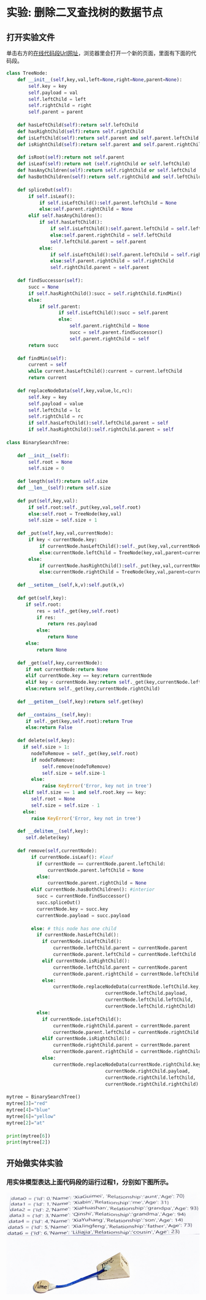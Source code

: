 # 实验: 删除二叉查找树的数据节点

## 打开实验文件

单击右方的[在线代码段Url网址](http://www.pythontutor.com/visualize.html#code=class%20TreeNode%3A%0A%20%20%20%20def%20__init__%28self,key,val,left%3DNone,right%3DNone,parent%3DNone%29%3A%0A%20%20%20%20%20%20%20%20self.key%20%3D%20key%0A%20%20%20%20%20%20%20%20self.payload%20%3D%20val%0A%20%20%20%20%20%20%20%20self.leftChild%20%3D%20left%0A%20%20%20%20%20%20%20%20self.rightChild%20%3D%20right%0A%20%20%20%20%20%20%20%20self.parent%20%3D%20parent%0A%0A%20%20%20%20def%20hasLeftChild%28self%29%3Areturn%20self.leftChild%0A%20%20%20%20def%20hasRightChild%28self%29%3Areturn%20self.rightChild%0A%20%20%20%20def%20isLeftChild%28self%29%3Areturn%20self.parent%20and%20self.parent.leftChild%20%3D%3D%20self%0A%20%20%20%20def%20isRightChild%28self%29%3Areturn%20self.parent%20and%20self.parent.rightChild%20%3D%3D%20self%0A%0A%20%20%20%20def%20isRoot%28self%29%3Areturn%20not%20self.parent%0A%20%20%20%20def%20isLeaf%28self%29%3Areturn%20not%20%28self.rightChild%20or%20self.leftChild%29%0A%20%20%20%20def%20hasAnyChildren%28self%29%3Areturn%20self.rightChild%20or%20self.leftChild%0A%20%20%20%20def%20hasBothChildren%28self%29%3Areturn%20self.rightChild%20and%20self.leftChild%0A%0A%20%20%20%20def%20spliceOut%28self%29%3A%0A%20%20%20%20%20%20%20%20if%20self.isLeaf%28%29%3A%0A%20%20%20%20%20%20%20%20%20%20%20%20if%20self.isLeftChild%28%29%3Aself.parent.leftChild%20%3D%20None%0A%20%20%20%20%20%20%20%20%20%20%20%20else%3Aself.parent.rightChild%20%3D%20None%0A%20%20%20%20%20%20%20%20elif%20self.hasAnyChildren%28%29%3A%0A%20%20%20%20%20%20%20%20%20%20%20%20if%20self.hasLeftChild%28%29%3A%0A%20%20%20%20%20%20%20%20%20%20%20%20%20%20%20%20if%20self.isLeftChild%28%29%3Aself.parent.leftChild%20%3D%20self.leftChild%0A%20%20%20%20%20%20%20%20%20%20%20%20%20%20%20%20else%3Aself.parent.rightChild%20%3D%20self.leftChild%0A%20%20%20%20%20%20%20%20%20%20%20%20%20%20%20%20self.leftChild.parent%20%3D%20self.parent%0A%20%20%20%20%20%20%20%20%20%20%20%20else%3A%0A%20%20%20%20%20%20%20%20%20%20%20%20%20%20%20%20if%20self.isLeftChild%28%29%3Aself.parent.leftChild%20%3D%20self.rightChild%0A%20%20%20%20%20%20%20%20%20%20%20%20%20%20%20%20else%3Aself.parent.rightChild%20%3D%20self.rightChild%0A%20%20%20%20%20%20%20%20%20%20%20%20%20%20%20%20self.rightChild.parent%20%3D%20self.parent%0A%0A%20%20%20%20def%20findSuccessor%28self%29%3A%0A%20%20%20%20%20%20%20%20succ%20%3D%20None%0A%20%20%20%20%20%20%20%20if%20self.hasRightChild%28%29%3Asucc%20%3D%20self.rightChild.findMin%28%29%0A%20%20%20%20%20%20%20%20else%3A%0A%20%20%20%20%20%20%20%20%20%20%20%20if%20self.parent%3A%0A%20%20%20%20%20%20%20%20%20%20%20%20%20%20%20%20%20%20%20if%20self.isLeftChild%28%29%3Asucc%20%3D%20self.parent%0A%20%20%20%20%20%20%20%20%20%20%20%20%20%20%20%20%20%20%20else%3A%0A%20%20%20%20%20%20%20%20%20%20%20%20%20%20%20%20%20%20%20%20%20%20%20self.parent.rightChild%20%3D%20None%0A%20%20%20%20%20%20%20%20%20%20%20%20%20%20%20%20%20%20%20%20%20%20%20succ%20%3D%20self.parent.findSuccessor%28%29%0A%20%20%20%20%20%20%20%20%20%20%20%20%20%20%20%20%20%20%20%20%20%20%20self.parent.rightChild%20%3D%20self%0A%20%20%20%20%20%20%20%20return%20succ%0A%0A%20%20%20%20def%20findMin%28self%29%3A%0A%20%20%20%20%20%20%20%20current%20%3D%20self%0A%20%20%20%20%20%20%20%20while%20current.hasLeftChild%28%29%3Acurrent%20%3D%20current.leftChild%0A%20%20%20%20%20%20%20%20return%20current%0A%0A%20%20%20%20def%20replaceNodeData%28self,key,value,lc,rc%29%3A%0A%20%20%20%20%20%20%20%20self.key%20%3D%20key%0A%20%20%20%20%20%20%20%20self.payload%20%3D%20value%0A%20%20%20%20%20%20%20%20self.leftChild%20%3D%20lc%0A%20%20%20%20%20%20%20%20self.rightChild%20%3D%20rc%0A%20%20%20%20%20%20%20%20if%20self.hasLeftChild%28%29%3Aself.leftChild.parent%20%3D%20self%0A%20%20%20%20%20%20%20%20if%20self.hasRightChild%28%29%3Aself.rightChild.parent%20%3D%20self%0A%20%20%20%20%20%20%20%20%0Aclass%20BinarySearchTree%3A%0A%0A%20%20%20%20def%20__init__%28self%29%3A%0A%20%20%20%20%20%20%20%20self.root%20%3D%20None%0A%20%20%20%20%20%20%20%20self.size%20%3D%200%0A%0A%20%20%20%20def%20length%28self%29%3Areturn%20self.size%0A%20%20%20%20def%20__len__%28self%29%3Areturn%20self.size%0A%0A%20%20%20%20def%20put%28self,key,val%29%3A%0A%20%20%20%20%20%20%20%20if%20self.root%3Aself._put%28key,val,self.root%29%0A%20%20%20%20%20%20%20%20else%3Aself.root%20%3D%20TreeNode%28key,val%29%0A%20%20%20%20%20%20%20%20self.size%20%3D%20self.size%20%2B%201%0A%0A%20%20%20%20def%20_put%28self,key,val,currentNode%29%3A%0A%20%20%20%20%20%20%20%20if%20key%20%3C%20currentNode.key%3A%0A%20%20%20%20%20%20%20%20%20%20%20%20if%20currentNode.hasLeftChild%28%29%3Aself._put%28key,val,currentNode.leftChild%29%0A%20%20%20%20%20%20%20%20%20%20%20%20else%3AcurrentNode.leftChild%20%3D%20TreeNode%28key,val,parent%3DcurrentNode%29%0A%20%20%20%20%20%20%20%20else%3A%0A%20%20%20%20%20%20%20%20%20%20%20%20if%20currentNode.hasRightChild%28%29%3Aself._put%28key,val,currentNode.rightChild%29%0A%20%20%20%20%20%20%20%20%20%20%20%20else%3AcurrentNode.rightChild%20%3D%20TreeNode%28key,val,parent%3DcurrentNode%29%0A%20%20%20%20%20%20%20%20%20%20%20%20%0A%20%20%20%20def%20__setitem__%28self,k,v%29%3Aself.put%28k,v%29%0A%0A%20%20%20%20def%20get%28self,key%29%3A%0A%20%20%20%20%20%20%20if%20self.root%3A%0A%20%20%20%20%20%20%20%20%20%20%20res%20%3D%20self._get%28key,self.root%29%0A%20%20%20%20%20%20%20%20%20%20%20if%20res%3A%0A%20%20%20%20%20%20%20%20%20%20%20%20%20%20%20return%20res.payload%0A%20%20%20%20%20%20%20%20%20%20%20else%3A%0A%20%20%20%20%20%20%20%20%20%20%20%20%20%20%20return%20None%0A%20%20%20%20%20%20%20else%3A%0A%20%20%20%20%20%20%20%20%20%20%20return%20None%0A%0A%20%20%20%20def%20_get%28self,key,currentNode%29%3A%0A%20%20%20%20%20%20%20if%20not%20currentNode%3Areturn%20None%0A%20%20%20%20%20%20%20elif%20currentNode.key%20%3D%3D%20key%3Areturn%20currentNode%0A%20%20%20%20%20%20%20elif%20key%20%3C%20currentNode.key%3Areturn%20self._get%28key,currentNode.leftChild%29%0A%20%20%20%20%20%20%20else%3Areturn%20self._get%28key,currentNode.rightChild%29%0A%0A%20%20%20%20def%20__getitem__%28self,key%29%3Areturn%20self.get%28key%29%0A%0A%20%20%20%20def%20__contains__%28self,key%29%3A%0A%20%20%20%20%20%20%20if%20self._get%28key,self.root%29%3Areturn%20True%0A%20%20%20%20%20%20%20else%3Areturn%20False%0A%20%20%20%20%20%20%20%0A%20%20%20%20def%20delete%28self,key%29%3A%0A%20%20%20%20%20%20if%20self.size%20%3E%201%3A%0A%20%20%20%20%20%20%20%20%20nodeToRemove%20%3D%20self._get%28key,self.root%29%0A%20%20%20%20%20%20%20%20%20if%20nodeToRemove%3A%0A%20%20%20%20%20%20%20%20%20%20%20%20%20self.remove%28nodeToRemove%29%0A%20%20%20%20%20%20%20%20%20%20%20%20%20self.size%20%3D%20self.size-1%0A%20%20%20%20%20%20%20%20%20else%3A%0A%20%20%20%20%20%20%20%20%20%20%20%20%20raise%20KeyError%28'Error,%20key%20not%20in%20tree'%29%0A%20%20%20%20%20%20elif%20self.size%20%3D%3D%201%20and%20self.root.key%20%3D%3D%20key%3A%0A%20%20%20%20%20%20%20%20%20self.root%20%3D%20None%0A%20%20%20%20%20%20%20%20%20self.size%20%3D%20self.size%20-%201%0A%20%20%20%20%20%20else%3A%0A%20%20%20%20%20%20%20%20%20raise%20KeyError%28'Error,%20key%20not%20in%20tree'%29%0A%0A%20%20%20%20def%20__delitem__%28self,key%29%3A%0A%20%20%20%20%20%20%20self.delete%28key%29%0A%0A%20%20%20%20def%20remove%28self,currentNode%29%3A%0A%20%20%20%20%20%20%20%20%20if%20currentNode.isLeaf%28%29%3A%20%23leaf%0A%20%20%20%20%20%20%20%20%20%20%20if%20currentNode%20%3D%3D%20currentNode.parent.leftChild%3A%0A%20%20%20%20%20%20%20%20%20%20%20%20%20%20%20currentNode.parent.leftChild%20%3D%20None%0A%20%20%20%20%20%20%20%20%20%20%20else%3A%0A%20%20%20%20%20%20%20%20%20%20%20%20%20%20%20currentNode.parent.rightChild%20%3D%20None%0A%20%20%20%20%20%20%20%20%20elif%20currentNode.hasBothChildren%28%29%3A%20%23interior%0A%20%20%20%20%20%20%20%20%20%20%20succ%20%3D%20currentNode.findSuccessor%28%29%0A%20%20%20%20%20%20%20%20%20%20%20succ.spliceOut%28%29%0A%20%20%20%20%20%20%20%20%20%20%20currentNode.key%20%3D%20succ.key%0A%20%20%20%20%20%20%20%20%20%20%20currentNode.payload%20%3D%20succ.payload%0A%0A%20%20%20%20%20%20%20%20%20else%3A%20%23%20this%20node%20has%20one%20child%0A%20%20%20%20%20%20%20%20%20%20%20if%20currentNode.hasLeftChild%28%29%3A%0A%20%20%20%20%20%20%20%20%20%20%20%20%20if%20currentNode.isLeftChild%28%29%3A%0A%20%20%20%20%20%20%20%20%20%20%20%20%20%20%20%20%20currentNode.leftChild.parent%20%3D%20currentNode.parent%0A%20%20%20%20%20%20%20%20%20%20%20%20%20%20%20%20%20currentNode.parent.leftChild%20%3D%20currentNode.leftChild%0A%20%20%20%20%20%20%20%20%20%20%20%20%20elif%20currentNode.isRightChild%28%29%3A%0A%20%20%20%20%20%20%20%20%20%20%20%20%20%20%20%20%20currentNode.leftChild.parent%20%3D%20currentNode.parent%0A%20%20%20%20%20%20%20%20%20%20%20%20%20%20%20%20%20currentNode.parent.rightChild%20%3D%20currentNode.leftChild%0A%20%20%20%20%20%20%20%20%20%20%20%20%20else%3A%0A%20%20%20%20%20%20%20%20%20%20%20%20%20%20%20%20%20currentNode.replaceNodeData%28currentNode.leftChild.key,%0A%20%20%20%20%20%20%20%20%20%20%20%20%20%20%20%20%20%20%20%20%20%20%20%20%20%20%20%20%20%20%20%20%20%20%20%20currentNode.leftChild.payload,%0A%20%20%20%20%20%20%20%20%20%20%20%20%20%20%20%20%20%20%20%20%20%20%20%20%20%20%20%20%20%20%20%20%20%20%20%20currentNode.leftChild.leftChild,%0A%20%20%20%20%20%20%20%20%20%20%20%20%20%20%20%20%20%20%20%20%20%20%20%20%20%20%20%20%20%20%20%20%20%20%20%20currentNode.leftChild.rightChild%29%0A%20%20%20%20%20%20%20%20%20%20%20else%3A%0A%20%20%20%20%20%20%20%20%20%20%20%20%20if%20currentNode.isLeftChild%28%29%3A%0A%20%20%20%20%20%20%20%20%20%20%20%20%20%20%20%20%20currentNode.rightChild.parent%20%3D%20currentNode.parent%0A%20%20%20%20%20%20%20%20%20%20%20%20%20%20%20%20%20currentNode.parent.leftChild%20%3D%20currentNode.rightChild%0A%20%20%20%20%20%20%20%20%20%20%20%20%20elif%20currentNode.isRightChild%28%29%3A%0A%20%20%20%20%20%20%20%20%20%20%20%20%20%20%20%20%20currentNode.rightChild.parent%20%3D%20currentNode.parent%0A%20%20%20%20%20%20%20%20%20%20%20%20%20%20%20%20%20currentNode.parent.rightChild%20%3D%20currentNode.rightChild%0A%20%20%20%20%20%20%20%20%20%20%20%20%20else%3A%0A%20%20%20%20%20%20%20%20%20%20%20%20%20%20%20%20%20currentNode.replaceNodeData%28currentNode.rightChild.key,%0A%20%20%20%20%20%20%20%20%20%20%20%20%20%20%20%20%20%20%20%20%20%20%20%20%20%20%20%20%20%20%20%20%20%20%20%20currentNode.rightChild.payload,%0A%20%20%20%20%20%20%20%20%20%20%20%20%20%20%20%20%20%20%20%20%20%20%20%20%20%20%20%20%20%20%20%20%20%20%20%20currentNode.rightChild.leftChild,%0A%20%20%20%20%20%20%20%20%20%20%20%20%20%20%20%20%20%20%20%20%20%20%20%20%20%20%20%20%20%20%20%20%20%20%20%20currentNode.rightChild.rightChild%29%0A%20%20%20%20%20%20%20%20%20%20%20%20%20%20%20%20%20%20%20%20%20%20%20%20%20%20%20%20%20%20%20%20%20%20%20%20%0Amytree%20%3D%20BinarySearchTree%28%29%0Amytree%5B3%5D%3D%22red%22%0Amytree%5B4%5D%3D%22blue%22%0Amytree%5B6%5D%3D%22yellow%22%0Amytree%5B2%5D%3D%22at%22%0A%0Aprint%28mytree%5B6%5D%29%0Aprint%28mytree%5B2%5D%29&cumulative=false&heapPrimitives=nevernest&mode=edit&origin=opt-frontend.js&py=py3anaconda&rawInputLstJSON=%5B%5D&textReferences=false)，浏览器里会打开一个新的页面，里面有下面的代码段。

```python
class TreeNode:
    def __init__(self,key,val,left=None,right=None,parent=None):
        self.key = key
        self.payload = val
        self.leftChild = left
        self.rightChild = right
        self.parent = parent

    def hasLeftChild(self):return self.leftChild
    def hasRightChild(self):return self.rightChild
    def isLeftChild(self):return self.parent and self.parent.leftChild == self
    def isRightChild(self):return self.parent and self.parent.rightChild == self

    def isRoot(self):return not self.parent
    def isLeaf(self):return not (self.rightChild or self.leftChild)
    def hasAnyChildren(self):return self.rightChild or self.leftChild
    def hasBothChildren(self):return self.rightChild and self.leftChild

    def spliceOut(self):
        if self.isLeaf():
            if self.isLeftChild():self.parent.leftChild = None
            else:self.parent.rightChild = None
        elif self.hasAnyChildren():
            if self.hasLeftChild():
                if self.isLeftChild():self.parent.leftChild = self.leftChild
                else:self.parent.rightChild = self.leftChild
                self.leftChild.parent = self.parent
            else:
                if self.isLeftChild():self.parent.leftChild = self.rightChild
                else:self.parent.rightChild = self.rightChild
                self.rightChild.parent = self.parent

    def findSuccessor(self):
        succ = None
        if self.hasRightChild():succ = self.rightChild.findMin()
        else:
            if self.parent:
                   if self.isLeftChild():succ = self.parent
                   else:
                       self.parent.rightChild = None
                       succ = self.parent.findSuccessor()
                       self.parent.rightChild = self
        return succ

    def findMin(self):
        current = self
        while current.hasLeftChild():current = current.leftChild
        return current

    def replaceNodeData(self,key,value,lc,rc):
        self.key = key
        self.payload = value
        self.leftChild = lc
        self.rightChild = rc
        if self.hasLeftChild():self.leftChild.parent = self
        if self.hasRightChild():self.rightChild.parent = self
        
class BinarySearchTree:

    def __init__(self):
        self.root = None
        self.size = 0

    def length(self):return self.size
    def __len__(self):return self.size

    def put(self,key,val):
        if self.root:self._put(key,val,self.root)
        else:self.root = TreeNode(key,val)
        self.size = self.size + 1

    def _put(self,key,val,currentNode):
        if key < currentNode.key:
            if currentNode.hasLeftChild():self._put(key,val,currentNode.leftChild)
            else:currentNode.leftChild = TreeNode(key,val,parent=currentNode)
        else:
            if currentNode.hasRightChild():self._put(key,val,currentNode.rightChild)
            else:currentNode.rightChild = TreeNode(key,val,parent=currentNode)
            
    def __setitem__(self,k,v):self.put(k,v)

    def get(self,key):
       if self.root:
           res = self._get(key,self.root)
           if res:
               return res.payload
           else:
               return None
       else:
           return None

    def _get(self,key,currentNode):
       if not currentNode:return None
       elif currentNode.key == key:return currentNode
       elif key < currentNode.key:return self._get(key,currentNode.leftChild)
       else:return self._get(key,currentNode.rightChild)

    def __getitem__(self,key):return self.get(key)

    def __contains__(self,key):
       if self._get(key,self.root):return True
       else:return False
       
    def delete(self,key):
      if self.size > 1:
         nodeToRemove = self._get(key,self.root)
         if nodeToRemove:
             self.remove(nodeToRemove)
             self.size = self.size-1
         else:
             raise KeyError('Error, key not in tree')
      elif self.size == 1 and self.root.key == key:
         self.root = None
         self.size = self.size - 1
      else:
         raise KeyError('Error, key not in tree')

    def __delitem__(self,key):
       self.delete(key)

    def remove(self,currentNode):
         if currentNode.isLeaf(): #leaf
           if currentNode == currentNode.parent.leftChild:
               currentNode.parent.leftChild = None
           else:
               currentNode.parent.rightChild = None
         elif currentNode.hasBothChildren(): #interior
           succ = currentNode.findSuccessor()
           succ.spliceOut()
           currentNode.key = succ.key
           currentNode.payload = succ.payload

         else: # this node has one child
           if currentNode.hasLeftChild():
             if currentNode.isLeftChild():
                 currentNode.leftChild.parent = currentNode.parent
                 currentNode.parent.leftChild = currentNode.leftChild
             elif currentNode.isRightChild():
                 currentNode.leftChild.parent = currentNode.parent
                 currentNode.parent.rightChild = currentNode.leftChild
             else:
                 currentNode.replaceNodeData(currentNode.leftChild.key,
                                    currentNode.leftChild.payload,
                                    currentNode.leftChild.leftChild,
                                    currentNode.leftChild.rightChild)
           else:
             if currentNode.isLeftChild():
                 currentNode.rightChild.parent = currentNode.parent
                 currentNode.parent.leftChild = currentNode.rightChild
             elif currentNode.isRightChild():
                 currentNode.rightChild.parent = currentNode.parent
                 currentNode.parent.rightChild = currentNode.rightChild
             else:
                 currentNode.replaceNodeData(currentNode.rightChild.key,
                                    currentNode.rightChild.payload,
                                    currentNode.rightChild.leftChild,
                                    currentNode.rightChild.rightChild)
                                    
mytree = BinarySearchTree()
mytree[3]="red"
mytree[4]="blue"
mytree[6]="yellow"
mytree[2]="at"

print(mytree[6])
print(mytree[2])
```

## 开始做实体实验

### 用实体模型表达上面代码段的运行过程1，分别如下图所示。

![](/images/章4-理解基本的数据结构/创建二叉查找树的类并添加数据节点/1a1.jpg)
